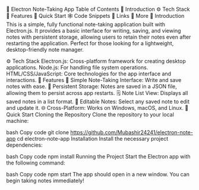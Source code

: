 📒 Electron Note-Taking App
Table of Contents
🤖 Introduction
⚙️ Tech Stack
🔋 Features
🤸 Quick Start
🕸️ Code Snippets
🔗 Links
🚀 More
🤖 Introduction
This is a simple, fully functional note-taking application built with Electron.js. It provides a basic interface for writing, saving, and viewing notes with persistent storage, allowing users to retain their notes even after restarting the application. Perfect for those looking for a lightweight, desktop-friendly note manager.

⚙️ Tech Stack
Electron.js: Cross-platform framework for creating desktop applications.
Node.js: For handling file system operations.
HTML/CSS/JavaScript: Core technologies for the app interface and interactions.
🔋 Features
📝 Simple Note-Taking Interface: Write and save notes with ease.
📂 Persistent Storage: Notes are saved in a JSON file, allowing them to persist across app restarts.
🗒️ Note List View: Displays all saved notes in a list format.
🔄 Editable Notes: Select any saved note to edit and update it.
🌐 Cross-Platform: Works on Windows, macOS, and Linux.
🤸 Quick Start
Cloning the Repository
Clone the repository to your local machine:

bash
Copy code
git clone https://github.com/Mubashir24241/electron-note-app
cd electron-note-app
Installation
Install the necessary project dependencies:

bash
Copy code
npm install
Running the Project
Start the Electron app with the following command:

bash
Copy code
npm start
The app should open in a new window. You can begin taking notes immediately!
